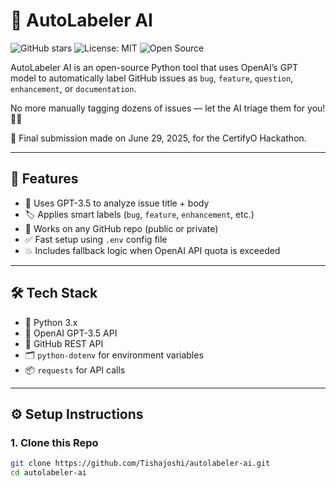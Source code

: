 # 🤖 AutoLabeler AI

![GitHub stars](https://img.shields.io/github/stars/Tishajoshi/autolabeler-ai?style=social)
![License: MIT](https://img.shields.io/badge/License-MIT-yellow.svg)
![Open Source](https://img.shields.io/badge/Open%20Source-Yes-brightgreen)

AutoLabeler AI is an open-source Python tool that uses OpenAI’s GPT model to automatically label GitHub issues as `bug`, `feature`, `question`, `enhancement`, or `documentation`.

No more manually tagging dozens of issues — let the AI triage them for you! 🧠✨

📅 Final submission made on June 29, 2025, for the CertifyO Hackathon.

---

## 🚀 Features

- 🔎 Uses GPT-3.5 to analyze issue title + body
- 🏷️ Applies smart labels (`bug`, `feature`, `enhancement`, etc.)
- 🐙 Works on any GitHub repo (public or private)
- ✅ Fast setup using `.env` config file
- 💥 Includes fallback logic when OpenAI API quota is exceeded

---

## 🛠️ Tech Stack

- 🐍 Python 3.x
- 🧠 OpenAI GPT-3.5 API
- 🧪 GitHub REST API
- 🗂 `python-dotenv` for environment variables
- 📦 `requests` for API calls

---

## ⚙️ Setup Instructions

### 1. Clone this Repo

```bash
git clone https://github.com/Tishajoshi/autolabeler-ai.git
cd autolabeler-ai
